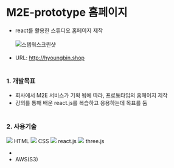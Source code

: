 # M2E-prototype 홈페이지
* react를 활용한 스튜디오 홈페이지 제작
<br/><br/>
![스텝워스크린샷](https://user-images.githubusercontent.com/108599126/219304142-4fd0bb6f-4ed1-46f2-a291-5fefead1241d.PNG)
<br/><br/>
* URL: http://hyoungbin.shop
<br/><br/>

### 1. 개발목표   
* 회사에서 M2E 서비스가 기획 됨에 따라, 프로토타입의 홈페이지 제작   
* 강의를 통해 배운 react.js를 복습하고 응용하는데 목표를 둠
<br/><br/>

### 2. 사용기술
<img src="https://img.shields.io/badge/javascript-F7DF1E?style=flat&logo=javascript&logoColor=black"> HTML 
<img src="https://img.shields.io/badge/css-1572B6?style=flat&logo=css3&logoColor=white"> CSS
<img src="https://img.shields.io/badge/react-61DAFB?style=flat&logo=react&logoColor=black"> react.js
<img src="https://img.shields.io/badge/three.js-000000?style=flat&logo=three.js&logoColor=white"> three.js

* 
* AWS(S3)
<br/><br/>

